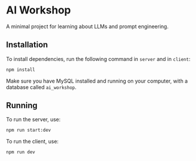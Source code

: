 # AI Workshop

A minimal project for learning about LLMs and prompt engineering.

## Installation

To install dependencies, run the following command in `server` and in `client`:

```bash
npm install
```

Make sure you have MySQL installed and running on your computer, with a database called `ai_workshop`.

## Running

To run the server, use:

```bash
npm run start:dev
```

To run the client, use:

```bash
npm run dev
```
